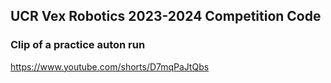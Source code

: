 ## UCR Vex Robotics 2023-2024 Competition Code

### Clip of a practice auton run

https://www.youtube.com/shorts/D7mqPaJtQbs

